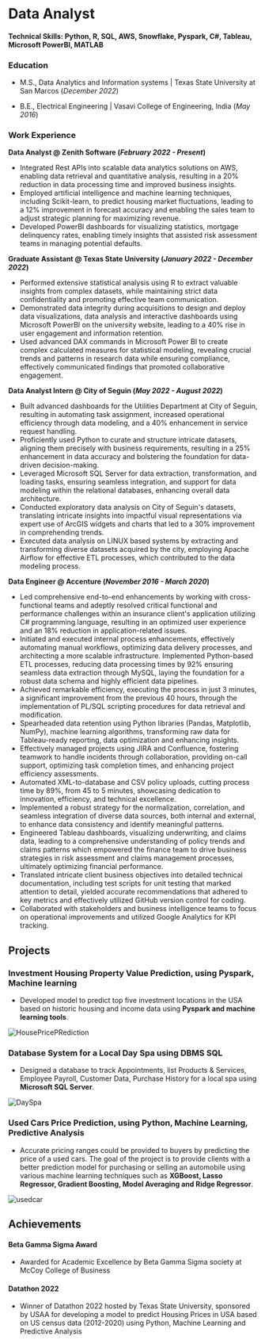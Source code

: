 # Data Analyst
#### Technical Skills: Python, R, SQL, AWS, Snowflake, Pyspark, C#, Tableau, Microsoft PowerBI, MATLAB

### Education
- M.S., Data Analytics and Information systems | Texas State University at San Marcos (_December 2022_)
                 		
- B.E., Electrical Engineering	               | Vasavi College of Engineering, India (_May 2016_)	 			        		


### Work Experience
**Data Analyst  @ Zenith Software (_February 2022 - Present_)**
- Integrated Rest APIs into scalable data analytics solutions on AWS, enabling data retrieval and quantitative analysis, resulting in a 20% reduction in data processing time and improved business insights.
- Employed artificial intelligence and machine learning techniques, including Scikit-learn, to predict housing market fluctuations, leading to a 12% improvement in forecast accuracy and enabling the sales team to adjust strategic planning for maximizing revenue.
- Developed PowerBI dashboards for visualizing statistics, mortgage delinquency rates, enabling timely insights that assisted risk assessment teams in managing potential defaults.

**Graduate Assistant @ Texas State University (_January 2022 - December 2022_)**
-	Performed extensive statistical analysis using R to extract valuable insights from complex datasets, while maintaining strict data confidentiality and promoting effective team communication.
-	Demonstrated data integrity during acquisitions to design and deploy data visualizations, data analysis and interactive dashboards using Microsoft PowerBI on the university website, leading to a 40% rise in user engagement and information retention.
-	Used advanced DAX commands in Microsoft Power BI to create complex calculated measures for statistical modeling, revealing crucial trends and patterns in research data while ensuring compliance, effectively communicated findings that promoted collaborative engagement.


**Data Analyst Intern @ City of Seguin (_May 2022 - August 2022_)**
-	Built advanced dashboards for the Utilities Department at City of Seguin, resulting in automating task assignment, increased operational efficiency through data modeling, and a 40% enhancement in service request handling.
-	Proficiently used Python to curate and structure intricate datasets, aligning them precisely with business requirements, resulting in a 25% enhancement in data accuracy and bolstering the foundation for data-driven decision-making.
-	Leveraged Microsoft SQL Server for data extraction, transformation, and loading tasks, ensuring seamless integration, and support for data modeling within the relational databases, enhancing overall data architecture.
-	Conducted exploratory data analysis on City of Seguin's datasets, translating intricate insights into impactful visual representations via expert use of ArcGIS widgets and charts that led to a 30% improvement in comprehending trends. 
-	Executed data analysis on LINUX based systems by extracting and transforming diverse datasets acquired by the city, employing Apache Airflow for effective ETL processes, which contributed to the data modeling process.

**Data Engineer @ Accenture (_November 2016 - March 2020_)**
-	Led comprehensive end-to-end enhancements by working with cross-functional teams and adeptly resolved critical functional and performance challenges within an insurance client's application utilizing C# programming language, resulting in an optimized user experience and an 18% reduction in application-related issues.
-	Initiated and executed internal process enhancements, effectively automating manual workflows, optimizing data delivery processes, and architecting a more scalable infrastructure. Implemented Python-based ETL processes, reducing data processing times by 92% ensuring seamless data extraction through MySQL, laying the foundation for a robust data schema and highly efficient data pipelines.
-	Achieved remarkable efficiency, executing the process in just 3 minutes, a significant improvement from the previous 40 hours, through the implementation of PL/SQL scripting procedures for data retrieval and modification.
-	Spearheaded data retention using Python libraries (Pandas, Matplotlib, NumPy), machine learning algorithms, transforming raw data for Tableau-ready reporting, data optimization and enhancing insights.
-	Effectively managed projects using JIRA and Confluence, fostering teamwork to handle incidents through collaboration, providing on-call support, optimizing task completion times, and enhancing project efficiency assessments.
- Automated XML-to-database and CSV policy uploads, cutting process time by 89%, from 45 to 5 minutes, showcasing dedication to innovation, efficiency, and technical excellence.
- Implemented a robust strategy for the normalization, correlation, and seamless integration of diverse data sources, both internal and external, to enhance data consistency and identify meaningful patterns.
- Engineered Tableau dashboards, visualizing underwriting, and claims data, leading to a comprehensive understanding of policy trends and claims patterns which empowered the finance team to drive business strategies in risk assessment and claims management processes, ultimately optimizing financial performance.
- Translated intricate client business objectives into detailed technical documentation, including test scripts for unit testing that marked attention to detail, yielded accurate recommendations that adhered to key metrics and effectively utilized GitHub version control for coding.
- Collaborated with stakeholders and business intelligence teams to focus on operational improvements and utilized Google Analytics for KPI tracking.


## Projects
### Investment Housing Property Value Prediction, using Pyspark, Machine learning
- Developed model to predict top five investment locations in the USA based on historic housing and income data using **Pyspark and machine learning tools**.

![HousePricePRediction](https://github.com/susmithakun/SusmithaKunadharaju-github.io/blob/main/Images/house.webp)


### Database System for a Local Day Spa using DBMS SQL
- Designed a database to track Appointments, list Products & Services, Employee Payroll, Customer Data, Purchase History for a local spa using **Microsoft SQL Server**.

![DaySpa](https://github.com/susmithakun/SusmithaKunadharaju-github.io/blob/main/Images/Spa.jpeg)

### Used Cars Price Prediction, using Python, Machine Learning, Predictive Analysis
- Accurate pricing ranges could be provided to buyers by predicting the price of a used cars. The goal of the project is to provide clients with a better prediction model for purchasing or selling an automobile using various machine learning techniques such as **XGBoost, Lasso Regressor, Gradient Boosting, Model Averaging and Ridge Regressor**.

![usedcar](https://github.com/susmithakun/SusmithaKunadharaju-github.io/blob/main/Images/car.jpeg)


## Achievements
#### Beta Gamma Sigma Award
- Awarded for Academic Excellence by Beta Gamma Sigma society at McCoy College of Business

#### Datathon 2022
-	Winner of Datathon 2022 hosted by Texas State University, sponsored by USAA for developing a model to predict Housing Prices in USA based on US census data (2012-2020) using Python, Machine Learning and Predictive Analysis


